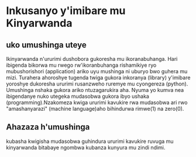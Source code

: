# Inkusanyo y'imibare mu Kinyarwanda
## uko umushinga uteye
Ikinyarwanda n'ururimi dushobora gukoresha mu ikoranabuhanga. 
Hari ibigenda bikorwa mu rwego rw'ikoranbuhanga rishamikiye ryo mubushorishori (application) ariko uyu mushinga ni uburyo bwo guhera mu mizi.
Turahera ahoroshye tugenda twiga gukora inkoranya (library) y'imibare yoroshye dukoresha ururimi rusanzweho ruremye mu cyongereza (python).
Umushinga nshaka gukora ariko ntuzagarukira aha.
Nyuma yo kumva nea ibigendanye nuko utegeka mudasobwa gukora ibyo ushaka (programming).Nzakomeza kwiga ururimi kavukire rwa mudasobwa ari rwo "amashanyarazi" (machine language)aho bihindurwa rimwe(1) na zero(0).
## Ahazaza h'umushinga
kubasha kwigisha mudasobwa guhindura ururimi kavukire ruvuga mu kinyarwanda bitabaye ngombwa kubanza kunyura mu zindi ndimi.
